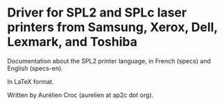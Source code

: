 # Driver for SPL2 and SPLc laser printers from Samsung, Xerox, Dell, Lexmark, and Toshiba

Documentation about the SPL2 printer language, in French (specs) and English
(specs-en).

In LaTeX format.

Written by Aurélien Croc (aurelien at ap2c dot org).
